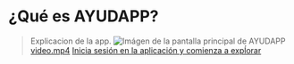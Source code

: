 # ¿Qué es AYUDAPP?

> Explicacion de la app.
![Imágen de la pantalla principal de AYUDAPP](img/pantalla_principal.jpg)
[video.mp4](videos/ayudapp.mp4 ':include :type=video controls width=100% height=450px')
[Inicia sesión en la aplicación y comienza a expĺorar](login.md)

